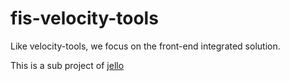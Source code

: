 fis-velocity-tools
==================

Like velocity-tools, we focus on the front-end integrated solution.

This is a sub project of [jello](https://github.com/fex-team/jello)
